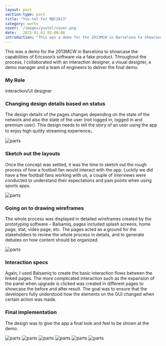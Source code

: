 ```yaml
---
layout: post
section-type: post
title: "You-tel for MBC2013"
category: works
cover: '/images/youtel/cover.png'
date:   2015-01-02 03:00:08
introduction: "This was a demo for the 2013MCW in Barcelona to showcase the capabilities of Ericsson’s software via a fake product."
---
```


This was a demo for the 2013MCW in Barcelona to showcase the capabilities of Ericsson’s software via a fake product.
Throughout the process, I collaborated with an interaction designer, a visual designer, a demo manager and a team of engineers to deliver the final demo.

### My Role

interaction/UI designer

### Changing design details based on status

The design details of the pages changes depending on the state of the network and also the state of the user (not logged in, logged in and premium user). This design needs to tell the story of an user using the app to enjoy high quility streaming experience。

<img class="img-responsive" src="/images/youtel/design.png" alt="parts">

### Sketch out the layouts

Once the concept was settled, it was the time to sketch out the rough process of how a football fan would interact with the app. Luckily we did have a few football fans working with us, a couple of interviews were conducted to understand their expectations and pain points when using sports apps.

<img class="img-responsive" src="/images/youtel/sketch.png" alt="parts">

### Going on to drawing wireframes

The whole process was displayed in detailed wireframes created by the prototyping software – Balsamiq, pages included splash screens, home page, stat, video page, etc. The pages acted as a ground for the stakeholders to review the whole process in details, and to generate debates on how content should be organized.

<img class="img-responsive" src="/images/youtel/wireframe.png" alt="parts">

### Interaction specs

Again, I used Balsamiq to create the basic interaction flows between the linked pages. The more complicated interaction such as the expansion of the panel when upgrade is clicked was created in different pages to showcase the before and after result. The goal was to ensure that the developers fully understood how the elements on the GUI changed when certain action was made.

### Final implementation

The design was to give the app a final look and feel to be shown at the demo.   

<img class="img-responsive" src="/images/youtel/final1.png" alt="parts">

<img class="img-responsive" src="/images/youtel/final2.png" alt="parts">

<img class="img-responsive" src="/images/youtel/final3.png" alt="parts">

<img class="img-responsive" src="/images/youtel/final4.png" alt="parts">

<img class="img-responsive" src="/images/youtel/final5.png" alt="parts">

<img class="img-responsive" src="/images/youtel/final6.png" alt="parts">
